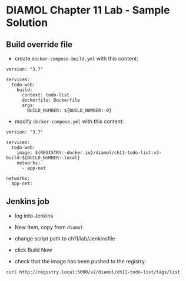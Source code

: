 # DIAMOL Chapter 11 Lab - Sample Solution

## Build override file

- create `docker-compose-build.yml` with this content:

```
version: "3.7"

services:
  todo-web:
    build:
      context: todo-list
      dockerfile: Dockerfile
      args:
        BUILD_NUMBER: ${BUILD_NUMBER:-0}
```

- modify `docker-compose.yml` with this content:

```
version: "3.7"

services:
  todo-web:
    image: ${REGISTRY:-docker.io}/diamol/ch11-todo-list:v3-build-${BUILD_NUMBER:-local}
    networks:
      - app-net

networks:
  app-net:
```

## Jenkins job

- log into Jenkins

- New Item, copy from `diamol`

- change script path to ch11/lab/Jenkinsfile

- click Build Now

- check that the image has been pushed to the registry:

```
curl http://registry.local:5000/v2/diamol/ch11-todo-list/tags/list
```
